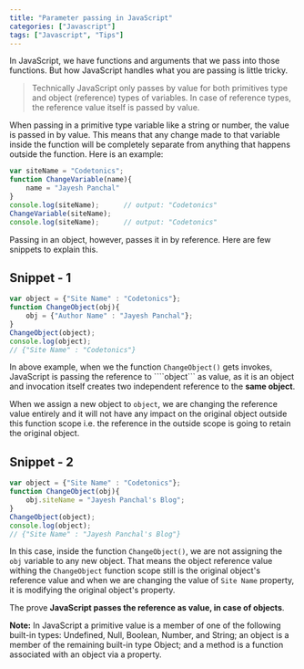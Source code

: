 ```yaml
---
title: "Parameter passing in JavaScript"
categories: ["Javascript"]
tags: ["Javascript", "Tips"]
---
```


In JavaScript, we have functions and arguments that we pass into those functions. But how JavaScript
handles what you are passing is little tricky.

> Technically JavaScript only passes by value for both primitives type and object (reference) types of variables.
In case of reference types, the reference value itself is passed by value.


When passing in a primitive type variable like a string or number, the value is passed in by value.
This means that any change made to that variable inside the function will be completely separate 
from anything that happens outside the function. Here is an example:

```javascript
var siteName = "Codetonics";
function ChangeVariable(name){
    name = "Jayesh Panchal"
}
console.log(siteName);      // output: "Codetonics"
ChangeVariable(siteName);
console.log(siteName);      // output: "Codetonics"
```


Passing in an object, however, passes it in by reference. Here are few snippets to explain this.

## Snippet - 1

```javascript
var object = {"Site Name" : "Codetonics"};
function ChangeObject(obj){
    obj = {"Author Name" : "Jayesh Panchal"};
}
ChangeObject(object);
console.log(object);
// {"Site Name" : "Codetonics"}
```

In above example, when we the function ```ChangeObject()``` gets invokes, JavaScript is passing 
the reference to ````object``` as value, as it is an object and invocation itself creates two 
independent reference to the **same object**.

When we assign a new object to ```object```, we are changing the reference value entirely and it 
will not have any impact on the original object outside this function scope i.e. the reference 
in the outside scope is going to retain the original object.


## Snippet - 2

```javascript
var object = {"Site Name" : "Codetonics"};
function ChangeObject(obj){
    obj.siteName = "Jayesh Panchal's Blog"; 
}
ChangeObject(object);
console.log(object);
// {"Site Name" : "Jayesh Panchal's Blog"}
```

In this case, inside the function ```ChangeObject()```, we are not assigning the ```obj``` variable to 
any new object. That means the object reference value withing the ```ChangeObject``` function scope 
still is the original object's reference value and when we are changing the value of ```Site Name``` 
property, it is modifying the original object's property.

The prove **JavaScript passes the reference as value, in case of objects**.

**Note:** In JavaScript a primitive value is a member of one of the following built-in types: Undefined, Null, Boolean, Number, and 
String; an object is a member of the remaining built-in type Object; and a method is a function associated with an 
object via a property.